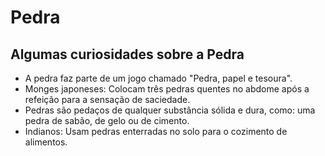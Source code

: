# Pedra

## Algumas curiosidades sobre a Pedra

- A pedra faz parte de  um jogo chamado "Pedra, papel e tesoura".
- Monges japoneses: Colocam três pedras quentes no abdome após a refeição para a sensação de saciedade.
- Pedras são pedaços de qualquer substância sólida e dura, como: uma pedra de sabão, de gelo ou de cimento.
- Indianos: Usam pedras enterradas no solo para o cozimento de alimentos.